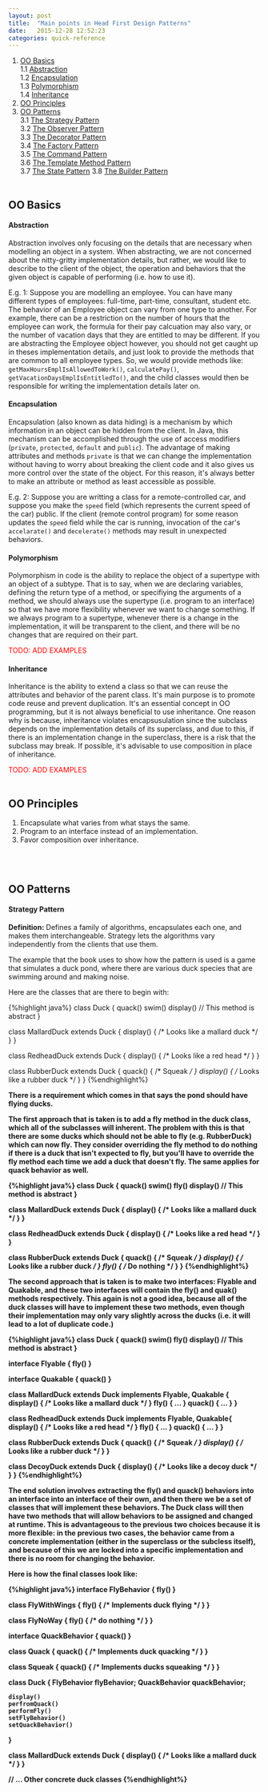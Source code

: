 ```yaml
---
layout: post
title:  "Main points in Head First Design Patterns"
date:   2015-12-28 12:52:23
categories: quick-reference 
---
```


1. [OO Basics](#oo-basics)  
1.1 [Abstraction](#abstraction)  
1.2 [Encapsulation](#encapsulation)  
1.3 [Polymorphism](#polymorphism)  
1.4 [Inheritance](#inheritance)  
2. [OO Principles](#oo-principles)
3. [OO Patterns](#oo-patterns)  
3.1 [The Strategy Pattern](#strategy-pattern)  
3.2 [The Observer Pattern](#observer-pattern)  
3.3 [The Decorator Pattern](#decorator-pattern)  
3.4 [The Factory Pattern](#factory-pattern)  
3.5 [The Command Pattern](#command-pattern)  
3.6 [The Template Method Pattern](#template-method-pattern)  
3.7 [The State Pattern](#state-pattern) 
3.8 [The Builder Pattern](#builder-pattern) 
<br/><br/>



## OO Basics

#### Abstraction

Abstraction involves only focusing on the details that are necessary when modelling an object in a system. When abstracting, we are not concerned about the nitty-gritty implementation details, but rather, we would like to describe to the client of the object, the operation and behaviors that the given object is capable of performing (i.e. how to use it). 

E.g. 1: Suppose you are modelling an employee. You can have many different types of employees: full-time, part-time, consultant, student etc. The behavior of an Employee object can vary from one type to another. For example, there can be a restriction on the number of hours that the employee can work, the formula for their pay calcuation may also vary, or the number of vacation days that they are entitled to may be different. If you are abstracting the Employee object however, you should not get caught up in theses implementation details, and just look to provide the methods that are common to all employee types. So, we would provide methods like: <code>getMaxHoursEmplIsAllowedToWork()</code>, <code>calculatePay()</code>, <code>getVacationDaysEmplIsEntitledTo()</code>, and the child classes would then be responsible for writing the implementation details later on.


#### Encapsulation

Encapsulation (also known as data hiding) is a mechanism by which information in an object can be hidden from the client. In Java, this mechanism can be accomplished through the use of access modifiers (<code>private</code>, <code>protected</code>, <code>default</code> and <code>public</code>). The advantage of making attributes and methods <code>private</code> is that we can change the implementation without having to worry about breaking the client code and it also gives us more control over the state of the object. For this reason, it's always better to make an attribute or method as least accessible as possible.

E.g. 2: Suppose you are writting a class for a remote-controlled car, and suppose you make the <code>speed</code> field (which represents the current speed of the car) public. If the client (remote control program) for some reason updates the <code>speed</code> field while the car is running, invocation of the car's <code>accelarate()</code> and <code>decelerate()</code> methods may result in unexpected behaviors.


#### Polymorphism

Polymorphism in code is the ability to replace the object of a supertype with an object of a subtype. That is to say, when we are declaring variables, defining the return type of a method, or specifiying the arguments of a method, we should always use the supertype (i.e. program to an interface) so that we have more flexibility whenever we want to change something. If we always program to a supertype, whenever there is a change in the implementation, it will be transparent to the client, and there will be no changes that are required on their part.

<font color="red">TODO: ADD EXAMPLES</font>


#### Inheritance

Inheritance is the ability to extend a class so that we can reuse the attributes and behavior of the parent class. It's main purpose is to promote code reuse and prevent duplication. It's an essential concept in OO programming, but it is not always beneficial to use inheritance. One reason why is because, inheritance violates encapsusulation since the subclass depends on the implementation details of its superclass, and due to this, if there is an implementation change in the superclass, there is a risk that the subclass may break. If possible, it's advisable to use composition in place of inheritance.

<font color="red">TODO: ADD EXAMPLES</font>
<br/><br/>




## OO Principles

1. Encapsulate what varies from what stays the same.
2. Program to an interface instead of an implementation.
3. Favor composition over inheritance.

<br/><br/>




## OO Patterns  

#### Strategy Pattern  

<b>Definition:</b> Defines a family of algorithms, encapsulates each one, and makes them interchangeable. Strategy lets the algorithms vary independently from the clients that use them.

The example that the book uses to show how the pattern is used is a game that simulates a duck pond, where there are various duck species that are swimming around and making noise.

Here are the classes that are there to begin with:

{%highlight java%}
class Duck {
	quack()
	swim()
	display() // This method is abstract
}

class MallardDuck extends Duck {
	display() { /* Looks like a mallard duck */ }
}

class RedheadDuck extends Duck {
	display() { /* Looks like a red head */ }
}

class RubberDuck extends Duck {
	quack() { /* Squeak */ }
	display() { /* Looks like a rubber duck */ }
}
{%endhighlight%}

<b> There is a requirement which comes in that says the pond should have flying ducks. <b/>

The first approach that is taken is to add a fly method in the duck class, which all of the subclasses will inherent. The problem with this is that there are some ducks which should not be able to fly (e.g. RubberDuck) which can now fly. They consider overriding the fly method to do nothing if there is a duck that isn't expected to fly, but you'll have to override the fly method each time we add a duck that doesn't fly. The same applies for quack behavior as well.

{%highlight java%}
class Duck {
	quack()
	swim()
	fly()
	display() // This method is abstract
}

class MallardDuck extends Duck {
	display() { /* Looks like a mallard duck */ }
}

class RedheadDuck extends Duck {
	display() { /* Looks like a red head */ }
}

class RubberDuck extends Duck {
	quack() { /* Squeak */ }
	display() { /* Looks like a rubber duck */ }
	fly() { /* Do nothing */ } 
}
{%endhighlight%}

The second approach that is taken is to make two interfaces: Flyable and Quakable, and these two interfaces will contain the fly() and quak() methods respectively. This again is not a good idea, because all of the duck classes will have to implement these two methods, even though their implementation may only vary slightly across the ducks (i.e. it will lead to a lot of duplicate code.)

{%highlight java%}
class Duck {
	quack()
	swim()
	fly()
	display() // This method is abstract
}

interface Flyable {
	fly()
}

interface Quakable {
	quack()
}

class MallardDuck extends Duck implements Flyable, Quakable {
	display() { /* Looks like a mallard duck */ }
	fly() {  ... }
	quack() {  ...  }
}

class RedheadDuck extends Duck implements Flyable, Quakable{
	display() { /* Looks like a red head */ }
	fly() {  ... }
	quack() { ... }
}

class RubberDuck extends Duck {
	quack() { /* Squeak */ }
	display() { /* Looks like a rubber duck */ }
}

class DecoyDuck extends Duck {
	display() { /* Looks like a decoy duck */ }
}
{%endhighlight%}

The end solution involves extracting the fly() and quack() behaviors into an interface into an interface of their own, and then there we be a set of classes that will implement these behaviors. The Duck class will then have two methods that will allow behaviors to be assigned and changed at runtime. This is advantageous to the previous two choices because it is more flexible: in the previous two cases, the behavior came from a concrete implementation (either in the superclass or the subcless itself), and because of this we are locked into a specific implementation and there is no room for changing the behavior.

Here is how the final classes look like:

{%highlight java%}
interface FlyBehavior {
	fly()
}

class FlyWithWings {
	fly() { /* Implements duck flying */ }
}

class FlyNoWay {
	fly() { /* do nothing */ }
}

interface QuackBehavior {
	quack() 
}

class Quack {
	quack() { /* Implements duck quacking */ }
}

class Squeak {
	quack() { /* Implements ducks squeaking */ }
}

class Duck {
	FlyBehavior flyBehavior;
	QuackBehavior quackBehavior;

	display()
	perfromQuack()
	performFly()
	setFlyBehavior()
	setQuackBehavior()	
}

class MallardDuck extends Duck {
	display() { /* Looks like a mallard duck */ }
}

// ... Other concrete duck classes
{%endhighlight%}